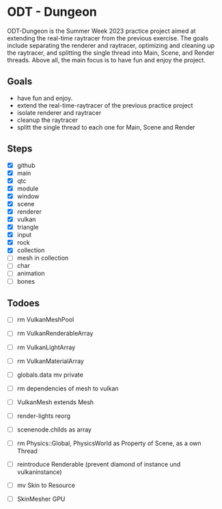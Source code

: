 # ODT - Dungeon
ODT-Dungeon is the Summer Week 2023 practice project aimed at extending the real-time raytracer from the previous exercise. The goals include separating the renderer and raytracer, optimizing and cleaning up the raytracer, and splitting the single thread into Main, Scene, and Render threads. Above all, the main focus is to have fun and enjoy the project.

## Goals
- have fun and enjoy. 
- extend the real-time-raytracer of the previous practice project
- isolate renderer and raytracer
- cleanup the raytracer 
- splitt the single thread to each one for Main, Scene and Render 

## Steps
- [x] github
- [x] main
- [x] qtc
- [x] module
- [x] window
- [x] scene
- [x] renderer
- [x] vulkan
- [x] triangle
- [x] input
- [x] rock
- [x] collection
- [ ] mesh in collection
- [ ] char
- [ ] animation
- [ ] bones

## Todoes
- [ ] rm VulkanMeshPool
- [ ] rm VulkanRenderableArray
- [ ] rm VulkanLightArray
- [ ] rm VulkanMaterialArray
- [ ] globals.data mv private
- [ ] rm dependencies of mesh to vulkan
- [ ] VulkanMesh extends Mesh
- [ ] render-lights reorg
- [ ] scenenode.childs as array 
- [ ] rm Physics::Global, PhysicsWorld as Property of Scene, as a own Thread
- [ ] reintroduce Renderable (prevent diamond of instance und vulkaninstance)
- [ ] mv Skin to Resource
- [ ] SkinMesher GPU

